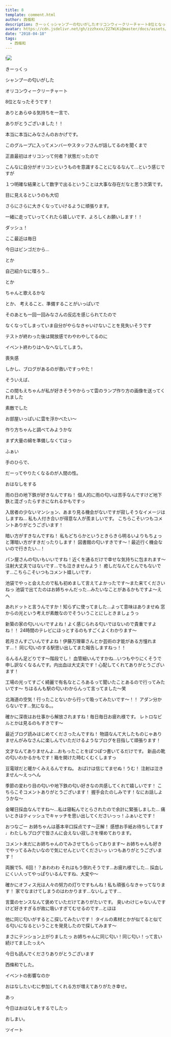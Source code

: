 ```yaml
---
title: 8
template: comment.html
author: 西條和
description: きーっくっシャンプーの匂いがしたオリコンウィークリーチャート8位となったそうです！...
avatar: https://cdn.jsdelivr.net/gh/zzzhxxx/227WiKi@master/docs/assets/photo/avatar/nagomi.jpg
date: "2018-04-18"
tags:
  - 西條和
---
```


!![](https://cdn.jsdelivr.net/gh/227WiKi/227WiKi-image@master/blog-image/nagomi-2018-04-18_1.jpg)














きーっくっ










シャンプーの匂いがした










オリコンウィークリーチャート













8位となったそうです！










ありとあらゆる気持ちを一言で、








ありがとうございました！！










本当に本当にみなさんのおかげです。











このグループに入ってメンバーやスタッフさんが話してるのを聞くまで










正直最初はオリコンって何者？状態だったので









こんなに自分がオリコンというものを意識することになるなんて…という感じですが










１つ明確な結果として数字で出るということは大事な存在だなと思う次第です。








目に見えるというのも大切








さらにさらに大きくなっていけるように頑張ります。









一緒に走っていってくれたら嬉しいです、よろしくお願いします！！








ダッシュ！










ここ最近は毎日









今日はビンゴだから…







とか








自己紹介なに喋ろう…






とか







ちゃんと歌えるかな









とか、
考えること、準備することがいっぱいで










そのあとも一回一回みなさんの反応を感じられてたので










なくなってしまっていま自分がやらなきゃいけないことを見失いそうです












テストが終わった後は開放感でわやわやしてるのに










イベント終わりはへなへなしてしまう。










喪失感










しかし、ブログがあるのが救いですっやた！













そういえば、








この間もえちゃんが私が好きそうやからって雲のランプ作り方の画像を送ってくれました








素敵でした







お部屋いっぱいに雲を浮かべたい〜










作り方ちゃんと調べてみようかな









まず大量の綿を準備しなくてはっ













ふぁい














手のひらで、









だーってやりたくなるのが人間の性。






















おはなしをする





雨の日の地下鉄が好きなんですね！
個人的に雨の匂いは苦手なんですけど地下鉄と混ざったらすきになれるかもですっ




入居者の少ないマンション、あまり見る機会がないですが寂しそうなイメージはしますね…
私も人付き合いが得意な人が羨ましいです。
こちらこそいつもコメントありがとうございます！





暗い方がすきなんですね！
私もどちらかというときらきら明るいよりもちょっと薄暗い方がすきだったりします！
図書館の匂いすきです〜！最近行く機会ないので行きたい…！





パン屋さんの匂いもいいですね！近くを通るだけで幸せな気持ちに包まれます〜
注射大丈夫ではないです…でも泣きませんよう！
癒しだなんてとんでもないです…こちらこそいつもコメント嬉しいです♩





池袋でやっと会えたので私も初めまして言えてよかったです〜また来てくださいねっ
池袋で出てたのはお姉ちゃんだった…みたいなことがあるかもですよ〜えへ





あれドットと言うんですか！知らずに使ってました…よって意味はありませぬ
窓からの光という考えが素敵なのでそういうことにしときましょうっ




新築の家の匂いいいですよね！よく感じられる匂いではないので貴重ですよね！！
24時間のテレビにほっとするのもすごくよくわかります〜






若月さんすごいんですよね！伊藤万理華さんとか芸術の才能がある方憧れます…！
同じ匂いのする駅思い出してまた報告しますねっ！！




るんるん足どりです〜階段でし！
血管細いんですかね…いつもやりにくそうで申し訳なくなるんです。内出血は大丈夫です！心配してくれてありがとうございます！





工場の光ってすごく綺麗で有名なところあるって聞いたことあるので行ってみたいです〜
ちはるんも駅の匂いわからんって言ってました〜笑





北海道の空気！行ったことないから行って吸ってみたいです〜！！
アダン分からないです…気になる。。




確かに深夜はお仕事から解放されますね！毎日毎日お疲れ様です。
レトロなビルとかは見るのもすきです〜




最近ブログ読みはじめてくださったんですね！
物語なんて大したものじゃありませんがみなさんに楽しんでいただけるようなブログを目指して頑張ります！







文才なんてありませんよ…おもったことをぽつぽつ書いてるだけです。
新品の靴の匂いわかるかもです！箱を開けた時むくむくしますっ




豆電球だと暖かくみえるんですね。
おばけは信じてませぬ！うむ！
注射は泣きません〜えっへん




季節の変わり目の匂いや地下鉄の匂い好きなの共感してくれて嬉しいです！
こちらこそコメントありがとうございます！
握手会たのしみです！なにお話しようかな〜





金曜日採血なんですね〜…私は寝転んでとらされたので余計に緊張しました…
痛いときはティッシュでキャッチを思い出してくださいっっ！ふぁいとです！




おつなごー
お姉ちゃんは基本辛口採点です〜正解！
感想お手紙お待ちしてます♩わたしもブログで皆さんに会えない寂しさを埋めております。





コメント未だにお姉ちゃんのでみさせてもらっております〜
お姉ちゃんも好きでやってるみたいなので気にせんといてくださいっ
いつもありがとうございます！




両腕で5、6回！？あわわわ
それはもう倒れそうです…お疲れ様でした…
採血しにくい人ってやっぱりいるんですね、大変や〜





確かにオフィス光は人々の努力の灯りですもんね！私も頑張らなきゃってなります！
家でなまけてしまうのはわかります…ないしょです…




言葉のセンスなんて褒めていただけてありがたいです。
臭いわけじゃないんですけど好きすぎるが故に吸いすぎてむせるのです…とほほ





他に同じ匂いがするとこ探してみたいです！
タイルの素材とかが似てると似てる匂いになるということを発見したので探してみます〜






まさにテンション上がりましたっ
お姉ちゃんに同じ匂い！同じ匂い！って言い続けてましたっえへ









今日も読んでくださりありがとうございます








西條和でした。










イベントの影響なのか






おはなしたいむに参加してくれる方が増えてありがたき幸せ。







あっ







今日はおはなしをするでしたっ









おしまい。


ツイート



